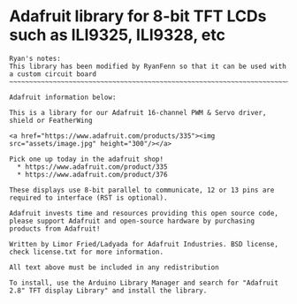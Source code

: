 # Adafruit library for 8-bit TFT LCDs such as ILI9325, ILI9328, etc

~~~~~~~~~~~~~~~~~~~~~~~~~~~~~~~~~~~~~~~~~~~~~~~~~~~~~~~~~~~~~~~~~~~~~~~~~~~~~~~~~~~~~~~~~~~~~~~~~~
Ryan's notes: 
This library has been modified by RyanFenn so that it can be used with a custom circuit board
~~~~~~~~~~~~~~~~~~~~~~~~~~~~~~~~~~~~~~~~~~~~~~~~~~~~~~~~~~~~~~~~~~~~~~~~~~~~~~~~~~~~~~~~~~~~~~~~~

Adafruit information below: 

This is a library for our Adafruit 16-channel PWM & Servo driver, shield or FeatherWing

<a href="https://www.adafruit.com/products/335"><img src="assets/image.jpg" height="300"/></a>

Pick one up today in the adafruit shop!
  * https://www.adafruit.com/product/335
  * https://www.adafruit.com/product/376

These displays use 8-bit parallel to communicate, 12 or 13 pins are required to interface (RST is optional).

Adafruit invests time and resources providing this open source code, please support Adafruit and open-source hardware by purchasing products from Adafruit!

Written by Limor Fried/Ladyada for Adafruit Industries. BSD license, check license.txt for more information. 

All text above must be included in any redistribution

To install, use the Arduino Library Manager and search for "Adafruit 2.8" TFT display Library" and install the library.
